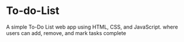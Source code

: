 # To-do-List
A simple To-Do List web app using HTML, CSS, and JavaScript. where users can add, remove, and mark tasks complete
